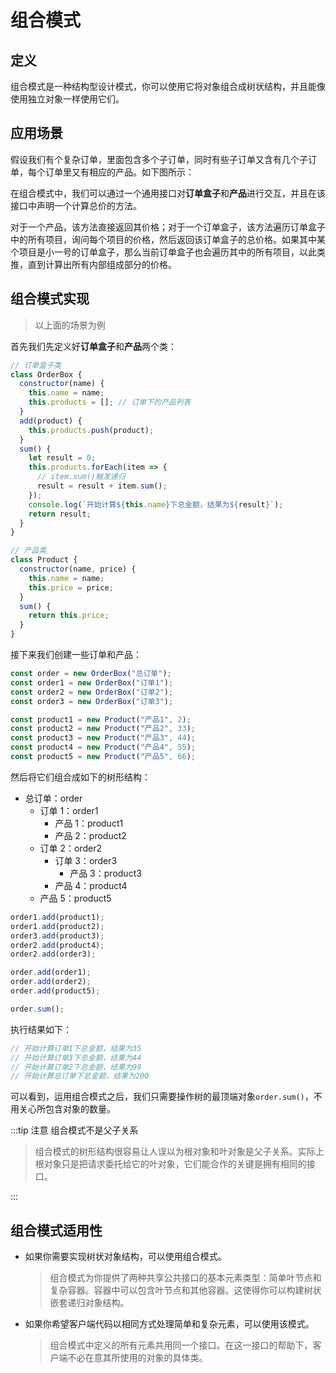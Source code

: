 # 组合模式

## 定义

组合模式是一种结构型设计模式，你可以使用它将对象组合成树状结构，并且能像使用独立对象一样使用它们。

## 应用场景

假设我们有个复杂订单，里面包含多个子订单，同时有些子订单又含有几个子订单，每个订单里又有相应的产品。如下图所示：

<ImageDesc src="https://refactoringguru.cn/images/patterns/diagrams/composite/problem-zh-2x.png" desc="订单中可能包括各种产品， 这些产品放置在对应的订单盒子中， 然后又被放入一层又一层更大的订单盒子中。 整个结构看上去像是一棵倒过来的树。" />

在组合模式中，我们可以通过一个通用接口对**订单盒子**和**产品**进行交互，并且在该接口中声明一个计算总价的方法。

对于一个产品，该方法直接返回其价格；对于一个订单盒子，该方法遍历订单盒子中的所有项目，询问每个项目的价格，然后返回该订单盒子的总价格。如果其中某个项目是小一号的订单盒子，那么当前订单盒子也会遍历其中的所有项目，以此类推，直到计算出所有内部组成部分的价格。

## 组合模式实现

> 以上面的场景为例

首先我们先定义好**订单盒子**和**产品**两个类：

```js
// 订单盒子类
class OrderBox {
  constructor(name) {
    this.name = name;
    this.products = []; // 订单下的产品列表
  }
  add(product) {
    this.products.push(product);
  }
  sum() {
    let result = 0;
    this.products.forEach(item => {
      // item.sum()触发递归
      result = result + item.sum();
    });
    console.log(`开始计算${this.name}下总金额，结果为${result}`);
    return result;
  }
}
```

```js
// 产品类
class Product {
  constructor(name, price) {
    this.name = name;
    this.price = price;
  }
  sum() {
    return this.price;
  }
}
```

接下来我们创建一些订单和产品：

```js
const order = new OrderBox("总订单");
const order1 = new OrderBox("订单1");
const order2 = new OrderBox("订单2");
const order3 = new OrderBox("订单3");

const product1 = new Product("产品1", 2);
const product2 = new Product("产品2", 33);
const product3 = new Product("产品3", 44);
const product4 = new Product("产品4", 55);
const product5 = new Product("产品5", 66);
```

然后将它们组合成如下的树形结构：

- 总订单：order
  - 订单 1：order1
    - 产品 1：product1
    - 产品 2：product2
  - 订单 2：order2
    - 订单 3：order3
      - 产品 3：product3
    - 产品 4：product4
  - 产品 5：product5

```js
order1.add(product1);
order1.add(product2);
order3.add(product3);
order2.add(product4);
order2.add(order3);

order.add(order1);
order.add(order2);
order.add(product5);

order.sum();
```

执行结果如下：

```js
// 开始计算订单1下总金额，结果为35
// 开始计算订单3下总金额，结果为44
// 开始计算订单2下总金额，结果为99
// 开始计算总订单下总金额，结果为200
```

可以看到，运用组合模式之后，我们只需要操作树的最顶端对象`order.sum()`，不用关心所包含对象的数量。

:::tip 注意
组合模式不是父子关系

> 组合模式的树形结构很容易让人误以为根对象和叶对象是父子关系。实际上根对象只是把请求委托给它的叶对象，它们能合作的关键是拥有相同的接口。

:::

## 组合模式适用性

- 如果你需要实现树状对象结构，可以使用组合模式。
  > 组合模式为你提供了两种共享公共接口的基本元素类型：简单叶节点和复杂容器。容器中可以包含叶节点和其他容器。这使得你可以构建树状嵌套递归对象结构。
- 如果你希望客户端代码以相同方式处理简单和复杂元素，可以使用该模式。
  > 组合模式中定义的所有元素共用同一个接口。在这一接口的帮助下，客户端不必在意其所使用的对象的具体类。
